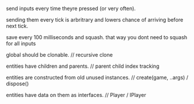 send inputs every time theyre pressed (or very often).

sending them every tick is arbritrary and lowers chance of arriving before next tick.

save every 100 milliseconds and squash. that way you dont need to squash for all inputs

global should be clonable. // recursive clone

entities have children and parents. // parent child index tracking

entities are constructed from old unused instances. // create(game, ..args) / dispose()

entities have data on them as interfaces. // Player / IPlayer
